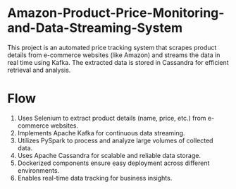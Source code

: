 # Amazon-Product-Price-Monitoring-and-Data-Streaming-System
This project is an automated price tracking system that scrapes product details from e-commerce websites (like Amazon) and streams the data in real time using Kafka. The extracted data is stored in Cassandra for efficient retrieval and analysis.

# Flow
1. Uses Selenium to extract product details (name, price, etc.) from e-commerce websites.
2. Implements Apache Kafka for continuous data streaming.
3. Utilizes PySpark to process and analyze large volumes of collected data.
4. Uses Apache Cassandra for scalable and reliable data storage.
5. Dockerized components ensure easy deployment across different environments.
6. Enables real-time data tracking for business insights.
